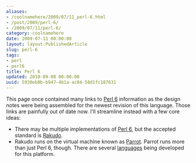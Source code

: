 ```yaml
---
aliases:
- /coolnamehere/2009/07/11_perl-6.html
- /post/2009/perl-6/
- /2009/07/11/perl-6/
category: coolnamehere
date: 2009-07-11 00:00:00
layout: layout:PublishedArticle
slug: perl-6
tags:
- perl
- perl6
title: Perl 6
updated: 2010-09-08 00:00:00
uuid: 5930eb0b-b947-4b1a-ac04-58d1fc187631
---
```


[Perl 6]: http://perl6.org
[Parrot]: /tags/parrot/
[Rakudo]: /tags/rakudo/
[languages]: http://trac.parrot.org/parrot/wiki/Languages

This page once contained many links to [Perl 6][] information as the design notes
were being assembled for the newest revision of this language. Those links are
painfully out of date now. I'll streamline instead with a few core ideas:
<!--more-->

* There may be multiple implementations of [Perl 6][], but the accepted standard is [Rakudo][].
* Rakudo runs on the virtual machine known as [Parrot][]. Parrot runs more than 
  just Perl 6, though. There are several [languages][] being developed for this platform.